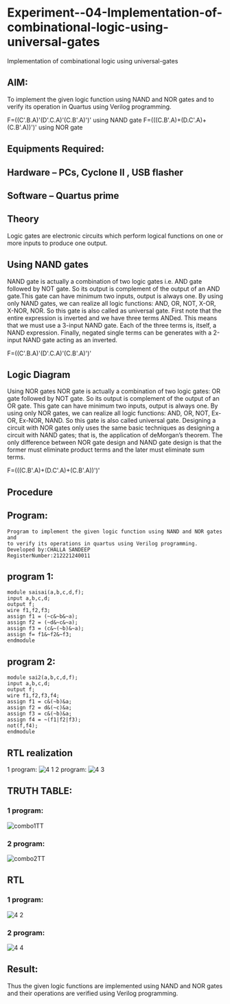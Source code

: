 # Experiment--04-Implementation-of-combinational-logic-using-universal-gates
Implementation of combinational logic using universal-gates
 
## AIM:
To implement the given logic function using NAND and NOR gates and to verify its operation in Quartus using Verilog programming.

F=((C'.B.A)'(D'.C.A)'(C.B'.A)')' using NAND gate
F=(((C.B'.A)+(D.C'.A)+(C.B'.A))')' using NOR gate
## Equipments Required:
## Hardware – PCs, Cyclone II , USB flasher
## Software – Quartus prime


## Theory
Logic gates are electronic circuits which perform logical functions on one or more inputs to produce one output. 

## Using NAND gates
NAND gate is actually a combination of two logic gates i.e. AND gate followed by NOT gate. So its output is complement of the output of an AND gate.This gate can have minimum two inputs, output is always one. By using only NAND gates, we can realize all logic functions: AND, OR, NOT, X-OR, X-NOR, NOR. So this gate is also called as universal gate. First note that the entire expression is inverted and we have three terms ANDed. This means that we must use a 3-input NAND gate. Each of the three terms is, itself, a NAND expression. Finally, negated single terms can be generates with a 2-input NAND gate acting as an inverted.

F=((C'.B.A)'(D'.C.A)'(C.B'.A)')'

## Logic Diagram

Using NOR gates
NOR gate is actually a combination of two logic gates: OR gate followed by NOT gate. So its output is complement of the output of an OR gate. This gate can have minimum two inputs, output is always one. By using only NOR gates, we can realize all logic functions: AND, OR, NOT, Ex-OR, Ex-NOR, NAND. So this gate is also called universal gate. Designing a circuit with NOR gates only uses the same basic techniques as designing a circuit with NAND gates; that is, the application of deMorgan’s theorem. The only difference between NOR gate design and NAND gate design is that the former must eliminate product terms and the later must eliminate sum terms.

F=(((C.B'.A)+(D.C'.A)+(C.B'.A))')'
## Procedure
## Program:
```
Program to implement the given logic function using NAND and NOR gates and 
to verify its operations in quartus using Verilog programming.
Developed by:CHALLA SANDEEP
RegisterNumber:212221240011 
```
## program 1:
```
module saisai(a,b,c,d,f);
input a,b,c,d;
output f;
wire f1,f2,f3;
assign f1 = (~c&~b&~a);
assign f2 = (~d&~c&~a);
assign f3 = (c&~(~b)&~a);
assign f= f1&~f2&~f3;
endmodule
```
## program 2:
```
module sai2(a,b,c,d,f);
input a,b,c,d;
output f;
wire f1,f2,f3,f4;
assign f1 = c&(~b)&a;
assign f2 = d&(~c)&a;
assign f3 = c&(~b)&a;
assign f4 = ~(f1|f2|f3);
not(f,f4);
endmodule
```
## RTL realization
1 program:
![4 1](https://user-images.githubusercontent.com/93427224/192571983-e832ee83-ea15-400f-ab7d-3d03038dcf24.png)
2 program:
![4 3](https://user-images.githubusercontent.com/93427224/192572382-9552b0b2-c3eb-4b98-90ae-7c1749581124.png)
## TRUTH TABLE:

### 1 program:
![combo1TT](https://user-images.githubusercontent.com/93427224/192572747-c981f4d7-4efe-45a1-b530-e5f3a4f701c0.PNG)

### 2 program:
![combo2TT](https://user-images.githubusercontent.com/93427224/192572783-8d8ec80c-dd31-482c-a1c6-d6070a4fafe6.PNG)

## RTL

### 1 program:

![4 2](https://user-images.githubusercontent.com/93427224/192572942-43fa4a56-1bef-4d8e-a986-8c5fac1393a4.png)

### 2 program:

![4 4](https://user-images.githubusercontent.com/93427224/192573051-03c9eab6-683b-4813-bd5a-c85e69e93cdc.png)

## Result:
Thus the given logic functions are implemented using NAND and NOR gates and their operations are verified using Verilog programming.
